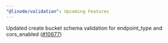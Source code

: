 ```yaml
---
"@linode/validation": Upcoming Features
---
```


Updated create bucket schema validation for endpoint_type and cors_enabled ([#10677](https://github.com/linode/manager/pull/10677))
